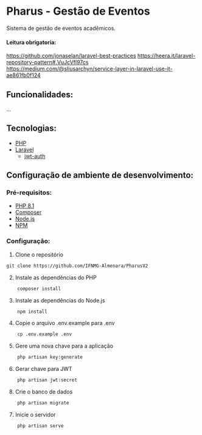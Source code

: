 # Pharus - Gestão de Eventos

Sistema de gestão de eventos acadêmicos.

#### Leitura obrigatoria:

https://github.com/jonaselan/laravel-best-practices
https://heera.it/laravel-repository-pattern#.VuJcVfl97cs
https://medium.com/@sliusarchyn/service-layer-in-laravel-use-it-ae861fb0f124

## Funcionalidades:

...

## Tecnologias:

- [PHP](https://www.php.net/)
- [Laravel](https://laravel.com/)
  - [jwt-auth](https://github.com/tymondesigns/jwt-auth)

## Configuração de ambiente de desenvolvimento:

### Pré-requisitos:

- [PHP 8.1](https://www.php.net/)
- [Composer](https://getcomposer.org/)
- [Node.js](https://nodejs.org/en/)
- [NPM](https://www.npmjs.com/)

### Configuração:

1. Clone o repositório

```bash
git clone https://github.com/IFNMG-Almenara/PharusV2
```

2. Instale as dependências do PHP

```bash
    composer install
```

3. Instale as dependências do Node.js

```bash
    npm install
```

4. Copie o arquivo .env.example para .env

```bash
    cp .env.example .env
```

5. Gere uma nova chave para a aplicação

```bash
    php artisan key:generate
```

6. Gerar chave para JWT

```bash
    php artisan jwt:secret
```

8. Crie o banco de dados

```bash
    php artisan migrate
```

7. Inicie o servidor

```bash
    php artisan serve
```
